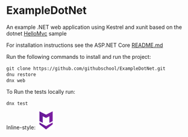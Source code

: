 # ExampleDotNet
An example .NET web application using Kestrel and xunit based on the dotnet [HelloMvc](https://github.com/aspnet/Home/tree/dev/samples/latest/HelloMvc) sample

For installation instructions see the ASP.NET Core [README.md](https://github.com/aspnet/Home)

Run the following commands to install and run the project:
```
git clone https://github.com/githubschool/ExampleDotNet.git
dnu restore
dnx web
```
To Run the tests locally run:
```
dnx test
```
Inline-style: 
![alt text](https://github.com/adam-p/markdown-here/raw/master/src/common/images/icon48.png "Logo Title Text 1")
